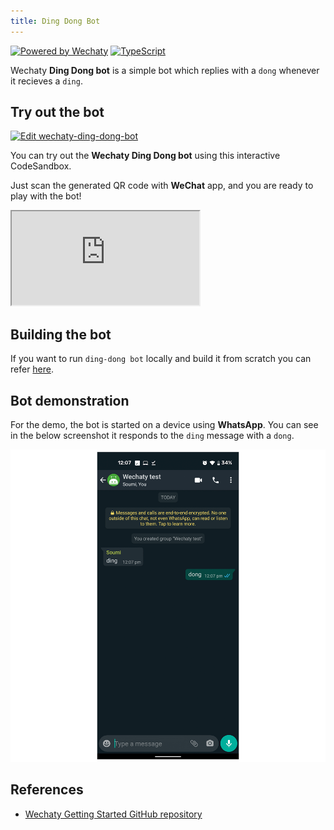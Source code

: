 ```yaml
---
title: Ding Dong Bot
---
```


[![Powered by Wechaty](https://img.shields.io/badge/Powered%20By-Wechaty-brightgreen.svg)](https://github.com/Wechaty/wechaty)
[![TypeScript](https://img.shields.io/badge/%3C%2F%3E-TypeScript-blue.svg)](https://www.typescriptlang.org/)

Wechaty **Ding Dong bot** is a simple bot which replies with a `dong` whenever it recieves a `ding`.

## Try out the bot

[![Edit wechaty-ding-dong-bot](https://codesandbox.io/static/img/play-codesandbox.svg)](https://codesandbox.io/s/github/wechaty/wechaty-getting-started/tree/main/examples/third-parties/codesandbox?hidenavigation=1&module=%2Fding-dong-bot.ts&theme=dark)

You can try out the **Wechaty Ding Dong bot** using this interactive CodeSandbox.

Just scan the generated QR code with **WeChat** app, and you are ready to play with the bot!

<iframe
  class="codesandbox"
  src="https://codesandbox.io/embed/github/wechaty/wechaty-getting-started/tree/main/examples/third-parties/codesandbox?fontsize=12&hidenavigation=1&module=%2Fding-dong-bot.ts&theme=dark"
  sandbox="allow-modals allow-forms allow-popups allow-scripts allow-same-origin"
></iframe>

## Building the bot

If you want to run `ding-dong bot` locally and build it from scratch you can refer [here](../../getting-started/running-locally.mdx).

## Bot demonstration

For the demo, the bot is started on a device using **WhatsApp**. You can see in the below screenshot it responds to the `ding` message with a `dong`.

![Ding Dong Bot Demo](../../../static/img/docs/examples/basic/ding-dong-bot/wechaty-ding-dong-bot-demo.png)

## References

* [Wechaty Getting Started GitHub repository](https://github.com/wechaty/wechaty-getting-started)
